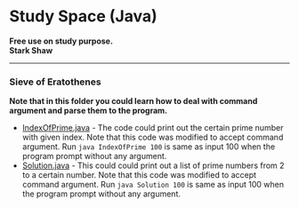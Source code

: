 Study Space (Java)
============

**Free use on study purpose.**  
**Stark Shaw**

***

### Sieve of Eratothenes
**Note that in this folder you could learn how to deal with command argument and parse them to the program.**
- [IndexOfPrime.java](SieveOfEratothenes/src/IndexOfPrime.java) - The code could print out the certain prime number with given index. Note that this code was modified to accept command argument. Run `java IndexOfPrime 100` is same as input 100 when the program prompt without any argument.
- [Solution.java](SieveOfEratothenes/src/Solution.java) - This could could print out a list of prime numbers from 2 to a certain number. Note that this code was modified to accept command argument. Run `java Solution 100` is same as input 100 when the program prompt without any argument.

